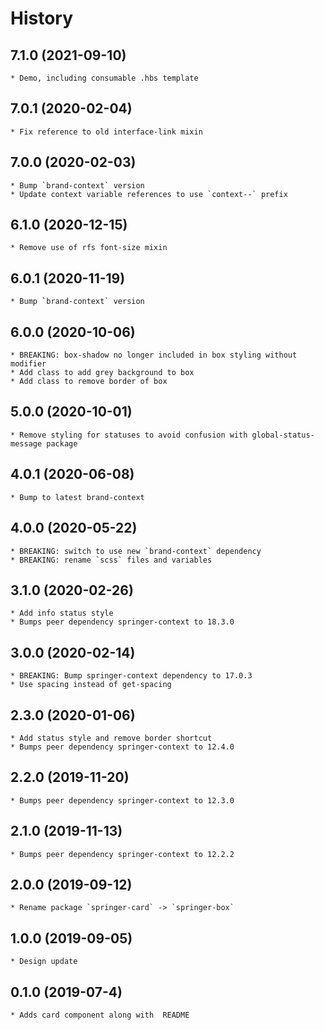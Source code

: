 # History

## 7.1.0 (2021-09-10)
    * Demo, including consumable .hbs template

## 7.0.1 (2020-02-04)
    * Fix reference to old interface-link mixin

## 7.0.0 (2020-02-03)
    * Bump `brand-context` version
    * Update context variable references to use `context--` prefix

## 6.1.0 (2020-12-15)
    * Remove use of rfs font-size mixin    
    
## 6.0.1 (2020-11-19)
    * Bump `brand-context` version

## 6.0.0 (2020-10-06)
    * BREAKING: box-shadow no longer included in box styling without modifier
    * Add class to add grey background to box
    * Add class to remove border of box

## 5.0.0 (2020-10-01)
    * Remove styling for statuses to avoid confusion with global-status-message package

## 4.0.1 (2020-06-08)
    * Bump to latest brand-context

## 4.0.0 (2020-05-22)
    * BREAKING: switch to use new `brand-context` dependency
    * BREAKING: rename `scss` files and variables

## 3.1.0 (2020-02-26)
    * Add info status style
    * Bumps peer dependency springer-context to 18.3.0
    
## 3.0.0 (2020-02-14)
	* BREAKING: Bump springer-context dependency to 17.0.3
	* Use spacing instead of get-spacing

## 2.3.0 (2020-01-06)
    * Add status style and remove border shortcut
    * Bumps peer dependency springer-context to 12.4.0
    
## 2.2.0 (2019-11-20)
    * Bumps peer dependency springer-context to 12.3.0
    
## 2.1.0 (2019-11-13)
    * Bumps peer dependency springer-context to 12.2.2
    
## 2.0.0 (2019-09-12)
    * Rename package `springer-card` -> `springer-box`

## 1.0.0 (2019-09-05)
    * Design update

## 0.1.0 (2019-07-4)
    * Adds card component along with  README

